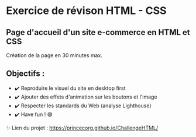 # Exercice de révison HTML - CSS
## Page d'accueil d'un site e-commerce en HTML et CSS
Création de la page en 30 minutes max.
## Objectifs :
-  :heavy_check_mark:	Reproduire le visuel du site en desktop first
-  :heavy_check_mark:	Ajouter des effets d'animation sur les boutons et l'image
-  :heavy_check_mark:	Respecter les standards du Web (analyse Lighthouse)
-  :heavy_check_mark:	Have fun ! :smile:

:sparkles: Lien du projet : https://princecorg.github.io/ChallengeHTML/
